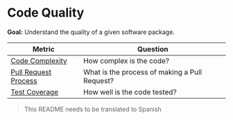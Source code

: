 # Code Quality

**Goal:** Understand the quality of a given software package.

Metric | Question
--- | ---
[Code Complexity](code-complexity.md) | How complex is the code?
[Pull Request Process](pull-request-process.md)| What is the process of making a Pull Request?
[Test Coverage](test-coverage.md) | How well is the code tested?

> This README needs to be translated to Spanish